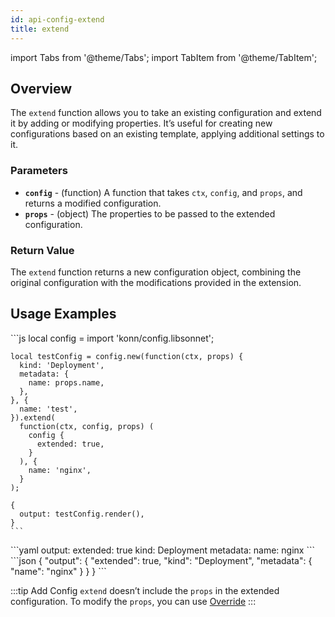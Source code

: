```yaml
---
id: api-config-extend
title: extend
---
```


import Tabs from '@theme/Tabs';
import TabItem from '@theme/TabItem';


## Overview
The `extend` function allows you to take an existing configuration and extend it by adding or modifying properties. It’s useful for creating new configurations based on an existing template, applying additional settings to it.
### Parameters
- **`config`** -  (function)  A function that takes `ctx`, `config`, and `props`, and returns a modified configuration.
- **`props`** - (object) The properties to be passed to the extended configuration.

### Return Value
The `extend` function returns a new configuration object, combining the original configuration with the modifications provided in the extension.
## Usage Examples

<Tabs>
  <TabItem value="jsonnet" label="Jsonnet" default>
    ```js
    local config = import 'konn/config.libsonnet';

    local testConfig = config.new(function(ctx, props) {
      kind: 'Deployment',
      metadata: {
        name: props.name,
      },
    }, {
      name: 'test',
    }).extend(
      function(ctx, config, props) (
        config {
          extended: true,
        }
      ), {
        name: 'nginx',
      }
    );

    {
      output: testConfig.render(),
    }
    ``` 
  </TabItem>
  <TabItem value="yaml" label="YAML Output">
    ```yaml
    output:
      extended: true
      kind: Deployment
      metadata:
        name: nginx
    ```
  </TabItem>
  <TabItem value="json" label="JSON Output">
    ```json
    {
      "output": {
          "extended": true,
          "kind": "Deployment",
          "metadata": {
            "name": "nginx"
          }
      }
    }
    ```
   </TabItem>
</Tabs>
 


:::tip Add Config
`extend` doesn’t include the `props` in the extended configuration. To modify the `props`, you can use [Override](api-config-override)
:::

